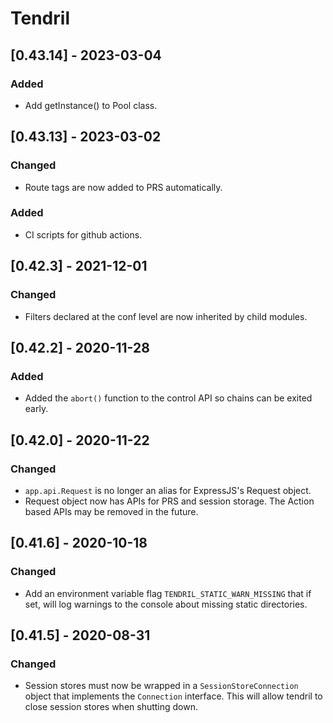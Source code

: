 # Tendril

## [0.43.14] - 2023-03-04

### Added
 - Add getInstance() to Pool class.

## [0.43.13] - 2023-03-02

### Changed
 - Route tags are now added to PRS automatically.
 
### Added
 - CI scripts for github actions.

## [0.42.3] - 2021-12-01

### Changed
- Filters declared at the conf level are now inherited by child modules.

## [0.42.2] - 2020-11-28

### Added
- Added the `abort()` function to the control API so chains can be exited early.

## [0.42.0] - 2020-11-22

### Changed
- `app.api.Request` is no longer an alias for ExpressJS's Request object.
- Request object now has APIs for PRS and session storage. The Action based 
  APIs may be removed in the future.

## [0.41.6] - 2020-10-18

### Changed
- Add an environment variable flag `TENDRIL_STATIC_WARN_MISSING` that if set,
will log warnings to the console about missing static directories.

## [0.41.5] - 2020-08-31

### Changed
- Session stores must now be wrapped in a `SessionStoreConnection` object
that implements the `Connection` interface. This will allow tendril to close
session stores when shutting down.
